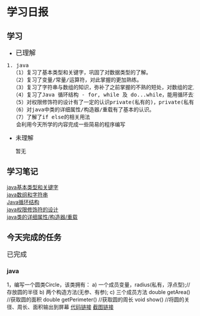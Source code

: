 # 学习日报

## 学习

* <font size=4>已理解</font>
<pre>
1. java
  （1）复习了基本类型和关键字，巩固了对数据类型的了解。
  （2）复习了变量/常量/运算符，对此掌握的更加熟练。
  （3）复习了字符串与数组的知识，弥补了之前掌握的不熟的短处，对数组的定义，创建，赋值，遍历有了较为清楚的认识。 
  （4）复习了Java 循环结构 - for, while 及 do...while，能用循环去实现累加，累乘等数列运算。
  （5）对权限修饰符的设计有了一定的认识private(私有的)，private(私有的)，protected(受保护的)，public(公共的)。
  （6）对java中类的详细属性/构造器/重载有了基本的认识。
  （7）了解了if else的相关用法
   会利用今天所学的内容完成一些简易的程序编写
</pre>
* <font size=3.5>未理解</font>

    暂无

## 学习笔记

[java基本类型和关键字](https://www.jianshu.com/p/101d61462ae1)  
[java数组和字符串](https://www.jianshu.com/p/eda04d614b05)   
[Java循环结构](https://www.jianshu.com/p/b65fa9e59484)  
[java权限修饰符的设计](https://www.jianshu.com/p/b8fa969a5ae6)  
[java类的详细属性/构造器/重载](https://www.jianshu.com/p/cad31b878e67)


## 今天完成的任务

<font size=4>已完成</font>
### java  
1，编写一个圆类Circle，该类拥有：
a) 一个成员变量，radius(私有，浮点型);//存放圆的半径
b) 两个构造方法(无参、有参);
c) 三个成员方法
double getArea() //获取圆的面积
double getPerimeter() //获取圆的周长
void show() //将圆的关径、周长、面积输出到屏幕
[代码链接](https://github.com/zhaoanxiang/summertraing/blob/master/0729/circle.java) 
[截图链接](https://github.com/zhaoanxiang/summertraing/blob/master/0729/Java.png)
  


